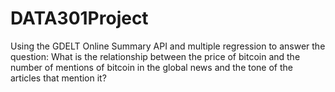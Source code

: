 # DATA301Project
Using the GDELT Online Summary API and multiple regression to answer the question: What is the relationship between the price of bitcoin and the number of mentions of bitcoin in the global news and the tone of the articles that mention it?
